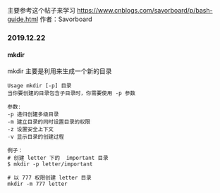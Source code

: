 主要参考这个帖子来学习
https://www.cnblogs.com/savorboard/p/bash-guide.html
作者：Savorboard

### 2019.12.22

#### mkdir

mkdir 主要是利用来生成一个新的目录

```
Usage mkdir [-p] 目录
当你要创建的目录包含子目录时，你需要使用 -p 参数

参数:
-p 递归创建多级目录
-m 建立目录的同时设置目录的权限
-z 设置安全上下文
-v 显示目录的创建过程

例子：
# 创建 letter 下的  important 目录
$ mkdir -p letter/important

# 以 777 权限创建 letter 目录
mkdir -m 777 letter

```